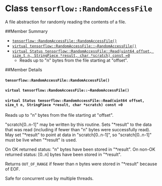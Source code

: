 # Class `tensorflow::RandomAccessFile` <a class="md-anchor" id="AUTOGENERATED-class--tensorflow--randomaccessfile-"></a>

A file abstraction for randomly reading the contents of a file.



##Member Summary <a class="md-anchor" id="AUTOGENERATED-member-summary"></a>

* [`tensorflow::RandomAccessFile::RandomAccessFile()`](#tensorflow_RandomAccessFile_RandomAccessFile)
* [`virtual tensorflow::RandomAccessFile::~RandomAccessFile()`](#virtual_tensorflow_RandomAccessFile_RandomAccessFile)
* [`virtual Status tensorflow::RandomAccessFile::Read(uint64 offset, size_t n, StringPiece *result, char *scratch) const =0`](#virtual_Status_tensorflow_RandomAccessFile_Read)
  * Reads up to "n" bytes from the file starting at "offset".

##Member Details <a class="md-anchor" id="AUTOGENERATED-member-details"></a>

#### `tensorflow::RandomAccessFile::RandomAccessFile()` <a class="md-anchor" id="tensorflow_RandomAccessFile_RandomAccessFile"></a>





#### `virtual tensorflow::RandomAccessFile::~RandomAccessFile()` <a class="md-anchor" id="virtual_tensorflow_RandomAccessFile_RandomAccessFile"></a>





#### `virtual Status tensorflow::RandomAccessFile::Read(uint64 offset, size_t n, StringPiece *result, char *scratch) const =0` <a class="md-anchor" id="virtual_Status_tensorflow_RandomAccessFile_Read"></a>

Reads up to "n" bytes from the file starting at "offset".

"scratch[0..n-1]" may be written by this routine. Sets "*result" to the data that was read (including if fewer than "n" bytes were successfully read). May set "*result" to point at data in "scratch[0..n-1]", so "scratch[0..n-1]" must be live when "*result" is used.

On OK returned status: "n" bytes have been stored in "*result". On non-OK returned status: [0..n] bytes have been stored in "*result".

Returns `OUT_OF_RANGE` if fewer than n bytes were stored in "*result" because of EOF.

Safe for concurrent use by multiple threads.
